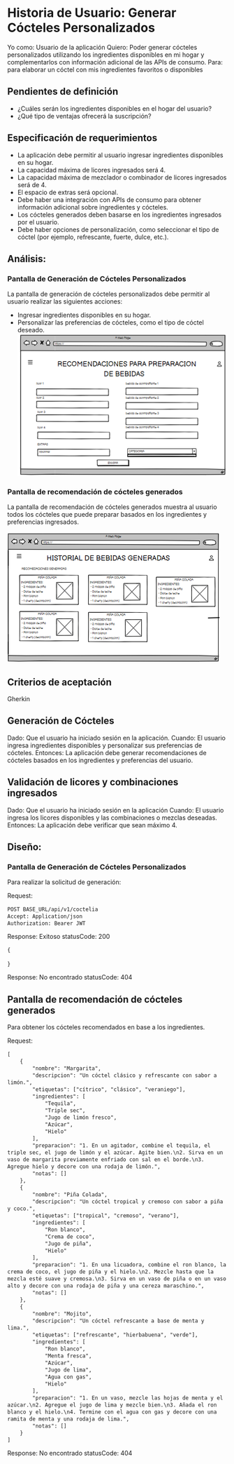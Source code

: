 # Historia de Usuario: Generar Cócteles Personalizados

Yo como: Usuario de la aplicación 
Quiero: Poder generar cócteles personalizados utilizando los ingredientes disponibles en mi hogar y complementarlos con información adicional de las APIs de consumo.
Para: para elaborar un cóctel con mis ingredientes favoritos o disponibles

## Pendientes de definición
- ¿Cuáles serán los ingredientes disponibles en el hogar del usuario?
- ¿Qué tipo de ventajas ofrecerá la suscripción?

## Especificación de requerimientos
- La aplicación debe permitir al usuario ingresar ingredientes disponibles en su hogar.
- La capacidad máxima de licores ingresados será 4.
- La capacidad máxima de mezclador o combinador de licores ingresados será de 4.
- El espacio de extras será opcional.
- Debe haber una integración con APIs de consumo para obtener información adicional sobre ingredientes y cócteles.
- Los cócteles generados deben basarse en los ingredientes ingresados por el usuario.
- Debe haber opciones de personalización, como seleccionar el tipo de cóctel (por ejemplo, refrescante, fuerte, dulce, etc.).

## Análisis: 
### Pantalla de Generación de Cócteles Personalizados
La pantalla de generación de cócteles personalizados debe permitir al usuario realizar las siguientes acciones:

- Ingresar ingredientes disponibles en su hogar.
- Personalizar las preferencias de cócteles, como el tipo de cóctel deseado.
![Alt text](img9.png)

### Pantalla de recomendación de cócteles generados
La pantalla de recomendación de cócteles generados muestra al usuario todos los cócteles que puede preparar basados en los ingredientes y preferencias ingresados.

![Alt text](img10.png)

## Criterios de aceptación
Gherkin

## Generación de Cócteles

Dado: Que el usuario ha iniciado sesión en la aplicación.
Cuando: El usuario ingresa ingredientes disponibles y personalizar sus preferencias de cócteles.
Entonces: La aplicación debe generar recomendaciones de cócteles basados en los ingredientes y preferencias del usuario.


## Validación de licores y combinaciones ingresados
Dado: Que el usuario ha iniciado sesión en la aplicación
Cuando: El usuario ingresa los licores disponibles y las combinaciones o mezclas deseadas.
Entonces: La aplicación debe verificar que sean máximo 4.
 
## Diseño: 
### Pantalla de Generación de Cócteles Personalizados
Para realizar la solicitud de generación:

Request:
```
POST BASE_URL/api/v1/coctelia
Accept: Application/json
Authorization: Bearer JWT
```
Response: Exitoso statusCode: 200
```
{

}
```
Response: No encontrado statusCode: 404

## Pantalla de recomendación de cócteles generados
Para obtener los cócteles recomendados en base a los ingredientes.

Request:
```
[
    {
        "nombre": "Margarita",
        "descripcion": "Un cóctel clásico y refrescante con sabor a limón.",
        "etiquetas": ["cítrico", "clásico", "veraniego"],
        "ingredientes": [
            "Tequila",
            "Triple sec",
            "Jugo de limón fresco",
            "Azúcar",
            "Hielo"
        ],
        "preparacion": "1. En un agitador, combine el tequila, el triple sec, el jugo de limón y el azúcar. Agite bien.\n2. Sirva en un vaso de margarita previamente enfriado con sal en el borde.\n3. Agregue hielo y decore con una rodaja de limón.",
        "notas": []
    },
    {
        "nombre": "Piña Colada",
        "descripcion": "Un cóctel tropical y cremoso con sabor a piña y coco.",
        "etiquetas": ["tropical", "cremoso", "verano"],
        "ingredientes": [
            "Ron blanco",
            "Crema de coco",
            "Jugo de piña",
            "Hielo"
        ],
        "preparacion": "1. En una licuadora, combine el ron blanco, la crema de coco, el jugo de piña y el hielo.\n2. Mezcle hasta que la mezcla esté suave y cremosa.\n3. Sirva en un vaso de piña o en un vaso alto y decore con una rodaja de piña y una cereza maraschino.",
        "notas": []
    },
    {
        "nombre": "Mojito",
        "descripcion": "Un cóctel refrescante a base de menta y lima.",
        "etiquetas": ["refrescante", "hierbabuena", "verde"],
        "ingredientes": [
            "Ron blanco",
            "Menta fresca",
            "Azúcar",
            "Jugo de lima",
            "Agua con gas",
            "Hielo"
        ],
        "preparacion": "1. En un vaso, mezcle las hojas de menta y el azúcar.\n2. Agregue el jugo de lima y mezcle bien.\n3. Añada el ron blanco y el hielo.\n4. Termine con el agua con gas y decore con una ramita de menta y una rodaja de lima.",
        "notas": []
    }
]
```

Response: No encontrado statusCode: 404

